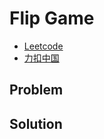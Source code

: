 # Flip Game

- [Leetcode](https://leetcode.com/problems/flip-game)
- [力扣中国](https://leetcode.cn/problems/flip-game)

## Problem

[](desc.md ':include')

## Solution

[](solution.cpp ':include :type=code cpp')
